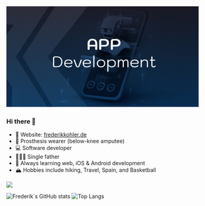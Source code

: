 ## [![FrederikKohler header](https://raw.githubusercontent.com/ChromeSD22159/chromeSD22159/main/assets/GithubBanner.jpg)](https://www.frederikkohler.de)

### Hi there 👋

- 🚨 Website: [frederikkohler.de](https://www.frederikkohler.de)
- 🦿 Prosthesis wearer (below-knee amputee)
- 💻 Software developer
- 👨‍👧‍👦 Single father
- 🌱 Always learning web, iOS & Android development
- 🏔 Hobbies include hiking, Travel, Spain, and Basketball

<img align="center" src="https://github-readme-stats.vercel.app/api/?username=chromesd22159&theme=dracula" />

![Frederik`s GitHub stats]([https://github-readme-stats.vercel.app/api/top-langs/?username=chromesd22159&layout=compact](https://github-readme-stats.vercel.app/api/?username=chromesd22159&theme=dracula))
![Top Langs](https://github-readme-stats.vercel.app/api/top-langs/?username=chromesd22159&layout=compact)

